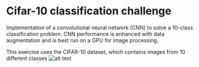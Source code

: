# Cifar-10 classification challenge
Implementation of a convolutional neural network (CNN) to solve a 10-class classification problem.
CNN performance is enhanced with data augmentation and is best run on a GPU for image processing.


This exercise uses the CIFAR-10 dataset, which contains images from 10 different classes
![alt text](https://people.minesparis.psl.eu/fabien.moutarde/ES_MachineLearning/mini-projets/cifar10_notebook_fichiers/cifar_10.png)
